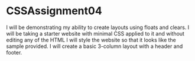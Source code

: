 # CSSAssignment04
I will be demonstrating my ability to create layouts using floats and clears. I will be taking a starter website with minimal CSS applied to it and without editing any of the HTML I will style the website so that it looks like the sample provided. I will create a basic 3-column layout with a header and footer.
